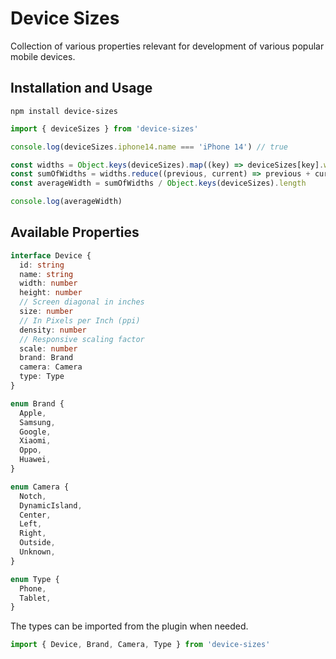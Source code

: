 # Device Sizes

Collection of various properties relevant for development of various popular mobile devices.

## Installation and Usage

```
npm install device-sizes
```

```ts
import { deviceSizes } from 'device-sizes'

console.log(deviceSizes.iphone14.name === 'iPhone 14') // true

const widths = Object.keys(deviceSizes).map((key) => deviceSizes[key].width)
const sumOfWidths = widths.reduce((previous, current) => previous + current, 0)
const averageWidth = sumOfWidths / Object.keys(deviceSizes).length

console.log(averageWidth)
```

## Available Properties

```ts
interface Device {
  id: string
  name: string
  width: number
  height: number
  // Screen diagonal in inches
  size: number
  // In Pixels per Inch (ppi)
  density: number
  // Responsive scaling factor
  scale: number
  brand: Brand
  camera: Camera
  type: Type
}

enum Brand {
  Apple,
  Samsung,
  Google,
  Xiaomi,
  Oppo,
  Huawei,
}

enum Camera {
  Notch,
  DynamicIsland,
  Center,
  Left,
  Right,
  Outside,
  Unknown,
}

enum Type {
  Phone,
  Tablet,
}
```

The types can be imported from the plugin when needed.

```ts
import { Device, Brand, Camera, Type } from 'device-sizes'
```
